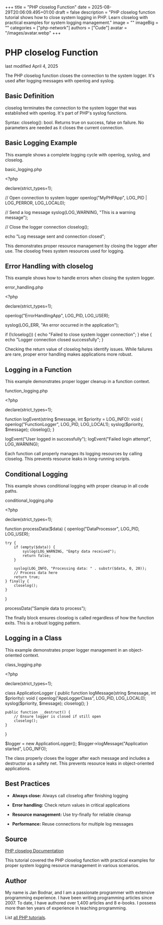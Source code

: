 +++
title = "PHP closelog Function"
date = 2025-08-29T20:06:09.495+01:00
draft = false
description = "PHP closelog function tutorial shows how to close system logging in PHP. Learn closelog with practical examples for system logging management."
image = ""
imageBig = ""
categories = ["php-network"]
authors = ["Cude"]
avatar = "/images/avatar.webp"
+++

# PHP closelog Function

last modified April 4, 2025

The PHP closelog function closes the connection to the system
logger. It's used after logging messages with openlog and
syslog.

## Basic Definition

closelog terminates the connection to the system logger that
was established with openlog. It's part of PHP's syslog
functions.

Syntax: closelog(): bool. Returns true on success, false on
failure. No parameters are needed as it closes the current connection.

## Basic Logging Example

This example shows a complete logging cycle with openlog, syslog, and closelog.

basic_logging.php
  

&lt;?php

declare(strict_types=1);

// Open connection to system logger
openlog("MyPHPApp", LOG_PID | LOG_PERROR, LOG_LOCAL0);

// Send a log message
syslog(LOG_WARNING, "This is a warning message");

// Close the logger connection
closelog();

echo "Log message sent and connection closed";

This demonstrates proper resource management by closing the logger after use.
The closelog frees system resources used for logging.

## Error Handling with closelog

This example shows how to handle errors when closing the system logger.

error_handling.php
  

&lt;?php

declare(strict_types=1);

openlog("ErrorHandlingApp", LOG_PID, LOG_USER);

syslog(LOG_ERR, "An error occurred in the application");

if (!closelog()) {
    echo "Failed to close system logger connection";
} else {
    echo "Logger connection closed successfully";
}

Checking the return value of closelog helps identify issues.
While failures are rare, proper error handling makes applications more robust.

## Logging in a Function

This example demonstrates proper logger cleanup in a function context.

function_logging.php
  

&lt;?php

declare(strict_types=1);

function logEvent(string $message, int $priority = LOG_INFO): void {
    openlog("FunctionLogger", LOG_PID, LOG_LOCAL1);
    syslog($priority, $message);
    closelog();
}

logEvent("User logged in successfully");
logEvent("Failed login attempt", LOG_WARNING);

Each function call properly manages its logging resources by calling
closelog. This prevents resource leaks in long-running scripts.

## Conditional Logging

This example shows conditional logging with proper cleanup in all code paths.

conditional_logging.php
  

&lt;?php

declare(strict_types=1);

function processData($data) {
    openlog("DataProcessor", LOG_PID, LOG_USER);
    
    try {
        if (empty($data)) {
            syslog(LOG_WARNING, "Empty data received");
            return false;
        }
        
        syslog(LOG_INFO, "Processing data: " . substr($data, 0, 20));
        // Process data here
        return true;
    } finally {
        closelog();
    }
}

processData("Sample data to process");

The finally block ensures closelog is called
regardless of how the function exits. This is a robust logging pattern.

## Logging in a Class

This example demonstrates proper logger management in an object-oriented context.

class_logging.php
  

&lt;?php

declare(strict_types=1);

class ApplicationLogger {
    public function logMessage(string $message, int $priority): void {
        openlog("AppLoggerClass", LOG_PID, LOG_LOCAL0);
        syslog($priority, $message);
        closelog();
    }
    
    public function __destruct() {
        // Ensure logger is closed if still open
        closelog();
    }
}

$logger = new ApplicationLogger();
$logger-&gt;logMessage("Application started", LOG_INFO);

The class properly closes the logger after each message and includes a destructor
as a safety net. This prevents resource leaks in object-oriented applications.

## Best Practices

- **Always close:** Always call closelog after finishing logging

- **Error handling:** Check return values in critical applications

- **Resource management:** Use try-finally for reliable cleanup

- **Performance:** Reuse connections for multiple log messages

## Source

[PHP closelog Documentation](https://www.php.net/manual/en/function.closelog.php)

This tutorial covered the PHP closelog function with practical
examples for proper system logging resource management in various scenarios.

## Author

My name is Jan Bodnar, and I am a passionate programmer with extensive
programming experience. I have been writing programming articles since 2007.
To date, I have authored over 1,400 articles and 8 e-books. I possess more
than ten years of experience in teaching programming.

List [all PHP tutorials](/php/).